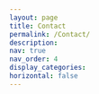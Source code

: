 ```yaml
---
layout: page
title: Contact
permalink: /Contact/
description:
nav: true
nav_order: 4
display_categories:
horizontal: false
---
```


